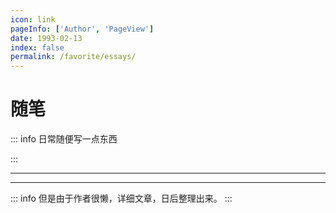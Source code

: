 ```yaml
---
icon: link
pageInfo: ['Author', 'PageView']
date: 1993-02-13
index: false
permalink: /favorite/essays/
---
```


# 随笔

::: info 日常随便写一点东西

:::

---

<Catalog base='/favorite/essays/' />

---

::: info
但是由于作者很懒，详细文章，日后整理出来。
:::
